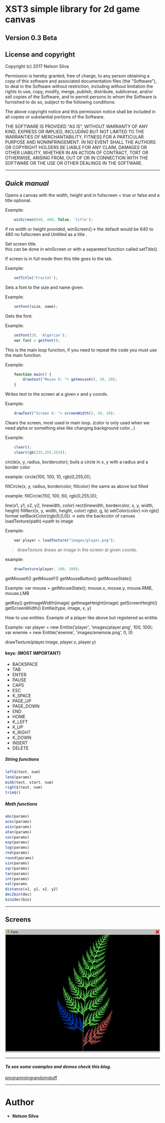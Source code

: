 # XST3 simple library for 2d game canvas

**Version 0.3 Beta**
---

## License and copyright

Copyright (c) 2017 Nelson Silva

Permission is hereby granted, free of charge, to any person obtaining a copy
of this software and associated documentation files (the "Software"), to deal
in the Software without restriction, including without limitation the rights
to use, copy, modify, merge, publish, distribute, sublicense, and/or sell
copies of the Software, and to permit persons to whom the Software is
furnished to do so, subject to the following conditions:

The above copyright notice and this permission notice shall be included in
all copies or substantial portions of the Software.

THE SOFTWARE IS PROVIDED "AS IS", WITHOUT WARRANTY OF ANY KIND, EXPRESS OR
IMPLIED, INCLUDING BUT NOT LIMITED TO THE WARRANTIES OF MERCHANTABILITY,
FITNESS FOR A PARTICULAR PURPOSE AND NONINFRINGEMENT. IN NO EVENT SHALL THE
AUTHORS OR COPYRIGHT HOLDERS BE LIABLE FOR ANY CLAIM, DAMAGES OR OTHER
LIABILITY, WHETHER IN AN ACTION OF CONTRACT, TORT OR OTHERWISE, ARISING FROM,
OUT OF OR IN CONNECTION WITH THE SOFTWARE OR THE USE OR OTHER DEALINGS IN
THE SOFTWARE.

---

## *Quick manual*

Opens a canvas with the width, height and in fullscreen = true or false and a title optional.

Example:
```javascript
    winScreen(640, 480, false, 'title');
```
if no width or height provided,
winScreen()-> the default would be 640 to 480 no fullscreen and Untitled as a title .

Set screen title.    
this can be done in winScreen or with a separeted function called setTitle().

If screen is in full mode then this title goes to the tab.

Example:
```javascript
    setTitle('Fractal');
```
Sets a font to the size and name given.

Example:
```javascript
    setFont(size, name);
```
Gets the font.

Example:
```javascript
    setFont(28, 'Algerian');
    var font = getFont();
```
	
This is the main loop function, if you need to repeat the code you must use the main function.

Example:
```javascript
	function main() {
		drawtext("Mouse X: "+ getmouseX(), 10, 20);
	}
```

Writes text to the screen at a given x and y coords.

Example:
```javascript
    drawText("Screen X: "+ screenWidth(), 10, 20);
```

Clears the screen, most used in main loop.
(color is only used when we need alpha or something else like changing background color...)

Example:
```javascript
    clear();
    clear(rgb(255,255,255));
```

circle(x, y, radius, bordercolor);
buils a circle in x, y with a radius and a border color 

example:
	circle(100, 100, 10, rgb(0,255,0));

fillCircle(x, y, radius, bordercolor, fillcolor)
the same as above but filled

example:
	fillCircle(150, 100, 60, rgb(0,255,0));

line(x1, y1, x2, y2, linewidth, color)
rect(linewidth, bordercolor, x, y, width, height)
fillRect(x, y, width, height, color)
rgb(r, g, b)
setColor(color)->in rgb() format
setBackColor(rgb(0,0,0)) -> sets the backcolor of canvas
loadTexture(path)->path to image

Example:
```javascript	
    var player = loadTexture("images/player.png");
```
> drawTexture draws an image in the screen at given coords.

example:
```javascript
    drawTexture(player, 100, 200);
```

getMouseX()
getMouseY()
getMouseButton()
getMouseState()

Example:
    var mouse = getMouseState();
    mouse.x, mouse.y, mouse.RMB, mouse.LMB

getKey()
getImageWidth(image)
getImageHeight(image)
getScreenHeight()
getScreenWidth()
Entitie(type, image, x, y)

How to use entities.
Example of a player like above but registered as entitie.

Example:
	var player = new Entitie('player', 'images/player.png', 100, 100);
	var enemie = new Entitie('enemie', 'images/enemoie.png', 0, 0)

drawTexture(player.image, player.x, player.y)

#### keys: **(MOST IMPORTANT)**

* BACKSPACE
* TAB
* ENTER
* PAUSE
* CAPS
* ESC
* K_SPACE
* PAGE_UP
* PAGE_DOWN
* END
* HOME
* K_LEFT
* K_UP
* K_RIGHT
* K_DOWN
* INSERT
* DELETE

##### String functions
```javascript
left$(text, num)
len$(params)
mid$(text, start, num)
right$(text, num)
trim$()
```

##### Math functions
```javascript
abs(params)   
acos(params)  
asin(params)  
atan(params)  
cos(params)   
exp(params)   
log(params)   
rnd(params)   
round(params) 
sin(params)
sqr(params)
tan(params)  
int(params)
val(params
distance(x1, y1, x2, y2)
dec2bin(dec)
bin2dec(bin)
```
---
## Screens
![Fern](https://github.com/nssilva/XST/blob/master/fern.png)

---
#### *To see some examples and demos check this blog.*
[programmingrandomstuff](https://programmingrandomstuff.wordpress.com/)

---
# Author
* **Nelson Silva**
